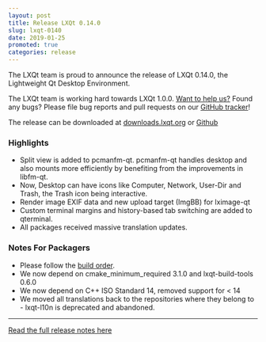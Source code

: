 ```yaml
---
layout: post
title: Release LXQt 0.14.0
slug: lxqt-0140
date: 2019-01-25
promoted: true
categories: release
---
```



The LXQt team is proud to announce the release of LXQt 0.14.0, the Lightweight Qt Desktop Environment.

The LXQt team is working hard towards LXQt 1.0.0. [Want to help us?](https://github.com/lxqt/lxqt/wiki/Contributing-code) Found any bugs? Please file bug reports and pull requests on our [GitHub tracker](https://github.com/lxqt/lxqt/issues)!

The release can be downloaded at [downloads.lxqt.org](https://downloads.lxqt.org/current.html) or [Github](https://github.com/lxqt)

### Highlights

* Split view is added to pcmanfm-qt. pcmanfm-qt handles desktop and also mounts more efficiently by benefiting from the improvements in libfm-qt.
* Now, Desktop can have icons like Computer, Network, User-Dir and Trash, the Trash icon being interactive.
* Render image EXIF data and new upload target (ImgBB) for lximage-qt
* Custom terminal margins and history-based tab switching are added to qterminal.
* All packages received massive translation updates.


### Notes For Packagers

* Please follow the [build order](https://forum.lxqt.org/t/build-order-release-plan/292).
* We now depend on cmake_minimum_required 3.1.0 and lxqt-build-tools 0.6.0
* We now depend on C++ ISO Standard 14, removed support for < 14
* We moved all translations back to the repositories where they belong to - lxqt-l10n is deprecated and abandoned.

----

[Read the full release notes here](https://forum.lxqt.org/t/release-lxqt-0-14-0/572)
